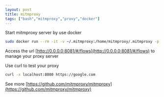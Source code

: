```yaml
---
layout: post
title: mitmproxy
tags: ["bash","mitmproxy","proxy","docker"]
---
```

Start mitmproxy server by use docker

```bash
sudo docker run --rm -it -v ~/.mitmproxy:/home/mitmproxy/.mitmproxy -p 8080:8080 -p 127.0.0.1:8081:8081 mitmproxy/mitmproxy  mitmweb --web-host 0.0.0.0
```

Access the url [http://0.0.0.0:8081/#/flows](http://0.0.0.0:8081/#/flows) to manage your proxy server

Use curl to test your proxy
```bash
curl -x localhost:8080 https://google.com
```

See more [https://github.com/mitmproxy/mitmproxy](https://github.com/mitmproxy/mitmproxy)